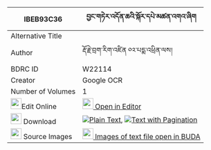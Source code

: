|IBEB93C36|བྱང་གཏེར་འདོན་ཆའི་སྐོར་དཔེ་མཚན་འགའ་ཞིག 
| --- | --- 
|Alternative Title |
|Author| རྡོ་རྗེ་བྲག་རིག་འཛིན ༠༢་པདྨ་འཕྲིན་ལས།
|BDRC ID | W22114
|Creator | Google OCR
|Number of Volumes| 1
|<img width="25" src="https://img.icons8.com/color/25/000000/edit-property.png">Edit Online| [<img width="25" src="https://avatars.githubusercontent.com/u/45091458?s=200&v=4"> Open in Editor](http://editor.openpecha.org/IBEB93C36)
|<img width="25" src="https://img.icons8.com/fluent/48/000000/download-2.png"/>  Download | [![](https://img.icons8.com/color/20/000000/txt.png)Plain Text](https://github.com/Openpecha/IBEB93C36/releases/download/v1/jangter_don_cha_i_kor_pe_tsen__plain_IBEB93C36.zip), [![](https://img.icons8.com/color/20/000000/txt.png)Text with Pagination](https://github.com/Openpecha/IBEB93C36/releases/download/v1/jangter_don_cha_i_kor_pe_tsen__pages_IBEB93C36.zip)
|<img width="25" src="https://img.icons8.com/plasticine/100/000000/pictures-folder.png"/>  Source Images | [<img width="25" src="https://library.bdrc.io/icons/BUDA-small.svg"> Images of text file open in BUDA](https://library.bdrc.io/show/bdr:W22114)